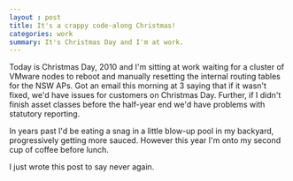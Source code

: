 ```yaml
---
layout : post 
title: It's a crappy code-along Christmas!
categories: work
summary: It's Christmas Day and I'm at work.
---
```

Today is Christmas Day, 2010 and I'm sitting at work waiting for a cluster of VMware nodes to reboot and manually resetting the internal routing tables for the NSW APs. Got an email this morning at 3 saying that if it wasn't fixed, we'd have issues for customers on Christmas Day. Further, if I didn't finish asset classes before the half-year end we'd have problems with statutory reporting.

In years past I'd be eating a snag in a little blow-up pool in my backyard, progressively getting more sauced. However this year I'm onto my second cup of coffee before lunch.

I just wrote this post to say never again.